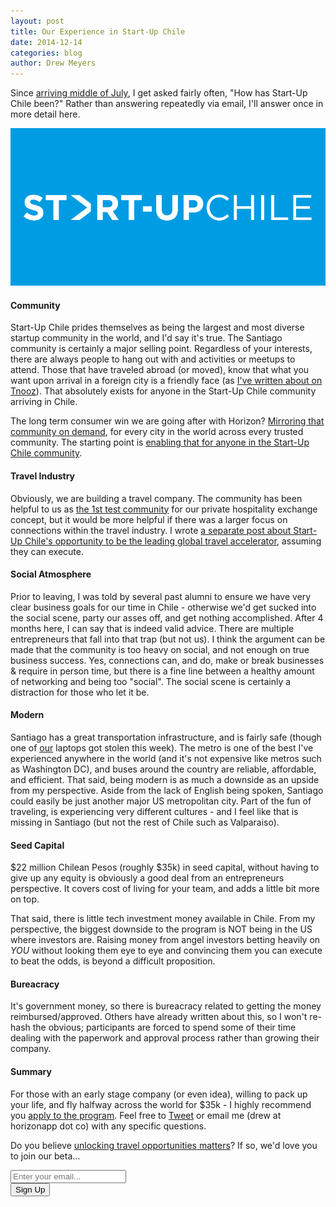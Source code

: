 ```yaml
---
layout: post
title: Our Experience in Start-Up Chile
date: 2014-12-14
categories: blog
author: Drew Meyers
---
```

Since [arriving middle of July](http://www.horizonapp.co/blog/startup-chile-journey-gen-10/), I get asked fairly often, "How has Start-Up Chile been?" Rather than answering repeatedly via email, I'll answer once in more detail here.

![](/assets/2014-07-07-startup-chile-journey-gen-10-sup-logo.png)

#### Community ####

Start-Up Chile prides themselves as being the largest and most diverse startup community in the world, and I'd say it's true. The Santiago community is certainly a major selling point. Regardless of your interests, there are always people to hang out with and activities or meetups to attend. Those that have traveled abroad (or moved), know that what you want upon arrival in a foreign city is a friendly face (as [I've written about on Tnooz](http://www.tnooz.com/article/can-we-get-to-the-holy-grail-of-travel/)). That absolutely exists for anyone in the Start-Up Chile community arriving in Chile. 

The long term consumer win we are going after with Horizon? [Mirroring that community on demand](http://www.horizonapp.co/blog/what-horizon-dream/), for every city in the world across every trusted community. The starting point is [enabling that for anyone in the Start-Up Chile community](http://www.horizonapp.co/startup-chile).

#### Travel Industry ####

Obviously, we are building a travel company. The community has been helpful to us as [the 1st test community](http://www.horizonapp.co/startup-chile) for our private hospitality exchange concept, but it would be more helpful if there was a larger focus on connections within the travel industry. I wrote [a separate post about Start-Up Chile's opportunity to be the leading global travel accelerator](http://www.horizonapp.co/blog/Start-Up-Chile-leading-travel-incubator-world/), assuming they can execute.

#### Social Atmosphere ####

Prior to leaving, I was told by several past alumni to ensure we have very clear business goals for our time in Chile - otherwise we'd get sucked into the social scene, party our asses off, and get nothing accomplished. After 4 months here, I can say that is indeed valid advice. There are multiple entrepreneurs that fall into that trap (but not us). I think the argument can be made that the community is too heavy on social, and not enough on true business success. Yes, connections can, and do, make or break businesses & require in person time, but there is a fine line between a healthy amount of networking and being too "social". The social scene is certainly a distraction for those who let it be.

#### Modern ####

Santiago has a great transportation infrastructure, and is fairly safe (though one of [our](http://www.horizonapp.co/team) laptops got stolen this week). The metro is one of the best I've experienced anywhere in the world (and it's not expensive like metros such as Washington DC), and buses around the country are reliable, affordable, and efficient. That said, being modern is as much a downside as an upside from my perspective. Aside from the lack of English being spoken, Santiago could easily be just another major US metropolitan city. Part of the fun of traveling, is experiencing very different cultures - and I feel like that is missing in Santiago (but not the rest of Chile such as Valparaiso).

#### Seed Capital ####

$22 million Chilean Pesos (roughly $35k) in seed capital, without having to give up any equity is obviously a good deal from an entrepreneurs perspective. It covers cost of living for your team, and adds a little bit more on top.

That said, there is little tech investment money available in Chile. From my perspective, the biggest downside to the program is NOT being in the US where investors are. Raising money from angel investors betting heavily on <em>YOU</em> without looking them eye to eye and convincing them you can execute to beat the odds, is beyond a difficult proposition. 

#### Bureacracy ####

It's government money, so there is bureacracy related to getting the money reimbursed/approved. Others have already written about this, so I won't re-hash the obvious; participants are forced to spend some of their time dealing with the paperwork and approval process rather than growing their company.

#### Summary ####

For those with an early stage company (or even idea), willing to pack up your life, and fly halfway across the world for $35k - I highly recommend you [apply to the program](http://www.startupchile.org/application-process-not-open-yet/). Feel free to [Tweet](http://www.twitter.com/drewmeyers/) or email me (drew at horizonapp dot co) with any specific questions.

Do you believe [unlocking travel opportunities matters](http://www.horizonapp.co/blog/why-increasing-global-travel-opportunities-matters/)? If so, we'd love you to join our beta...

<!-- Begin MailChimp Signup Form -->
<div id="mc_embed_signup">
<form action="http://willmoyer.us2.list-manage.com/subscribe/post?u=69a898a29bc2e6a0ae2a83cd9&amp;id=835d9a226b" method="post" id="mc-embedded-subscribe-form" name="mc-embedded-subscribe-form" class="validate" target="_blank" novalidate>
  
<div class="mc-field-group">
  <div class="grid grid--tight">
    <div class="grid__item one-whole desk-two-thirds">
      <input type="email" value="" name="EMAIL" class="required email input-text margin-b" id="mce-EMAIL" placeholder="Enter your email...">
    </div>
    <div class="grid__item one-whole desk-one-third">
      <input type="submit" value="Sign Up" name="subscribe" id="mc-embedded-subscribe" class="button btn btn--full margin-b">
      <input type="hidden" name="FILTER" id="FILTER" value="BlogPost" />
    </div>
  </div><!-- end grid -->
</div>
<div id="mce-responses" class="clear">
 <div class="response" id="mce-error-response" style="display:none"></div>
 <div class="response" id="mce-success-response" style="display:none"></div>
</div>    <!-- real people should not fill this in and expect good things - do not remove this or risk form bot signups-->
 <div style="position: absolute; left: -5000px;"><input type="text" name="b_69a898a29bc2e6a0ae2a83cd9_835d9a226b" tabindex="-1" value=""></div>
    
</form>
</div>
  
 <!--End mc_embed_signup--> 